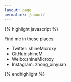 ```yaml
---
layout: page
permalink: /about/
---
```


{% highlight javascript %}

Find me in these places:
- Twitter: shineMicroxy
- GitHub:shineM
- Weibo:shineMicroxy
- Instagram: zhong_xinyuan

{% endhighlight %}

